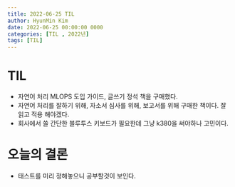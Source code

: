 ```yaml
---
title: 2022-06-25 TIL
author: HyunMin Kim
date: 2022-06-25 00:00:00 0000
categories: [TIL , 2022년]
tags: [TIL]
---
```


# TIL
- 자연어 처리 MLOPS 도입 가이드, 글쓰기 정석 책을 구매했다.
- 자연어 처리를 잘하기 위해, 자소서 심사를 위해, 보고서를 위해 구매한 책이다. 잘 읽고 적용 해야겠다.
- 회사에서 쓸 간단한 블루투스 키보드가 필요한데 그냥 k380을 써야하나 고민이다.


# 오늘의 결론
- 태스트를 미리 정해놓으니 공부할것이 보인다.


